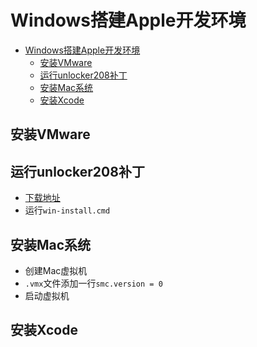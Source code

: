 # Windows搭建Apple开发环境

- [Windows搭建Apple开发环境](#windows搭建apple开发环境)
  - [安装VMware](#安装vmware)
  - [运行unlocker208补丁](#运行unlocker208补丁)
  - [安装Mac系统](#安装mac系统)
  - [安装Xcode](#安装xcode)

## 安装VMware

## 运行unlocker208补丁

- [下载地址](https://github.com/gongluck/tools/blob/master/Unlocker208_XiTongZhiJia.zip)
- 运行`win-install.cmd`

## 安装Mac系统

- 创建Mac虚拟机
- `.vmx`文件添加一行`smc.version = 0`
- 启动虚拟机

## 安装Xcode